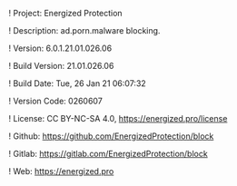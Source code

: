 ! Project: Energized Protection

! Description: ad.porn.malware blocking.

! Version: 6.0.1.21.01.026.06

! Build Version: 21.01.026.06

! Build Date: Tue, 26 Jan 21 06:07:32

! Version Code: 0260607

! License: CC BY-NC-SA 4.0, https://energized.pro/license

! Github: https://github.com/EnergizedProtection/block

! Gitlab: https://gitlab.com/EnergizedProtection/block


! Web: https://energized.pro
